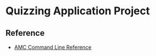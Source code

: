 # Quizzing Application Project

## Reference

 * [AMC Command Line Reference](https://www.auto-multiple-choice.net/auto-multiple-choice.en/commands.shtml)
